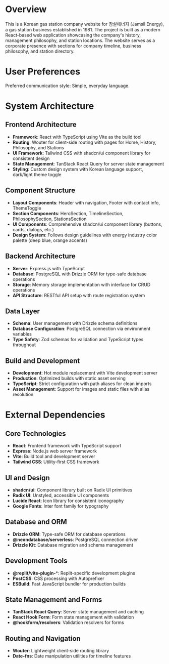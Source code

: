 # Overview

This is a Korean gas station company website for 잠실에너지 (Jamsil Energy), a gas station business established in 1981. The project is built as a modern React-based web application showcasing the company's history, management philosophy, and station locations. The website serves as a corporate presence with sections for company timeline, business philosophy, and station directory.

# User Preferences

Preferred communication style: Simple, everyday language.

# System Architecture

## Frontend Architecture
- **Framework**: React with TypeScript using Vite as the build tool
- **Routing**: Wouter for client-side routing with pages for Home, History, Philosophy, and Stations
- **UI Framework**: Tailwind CSS with shadcn/ui component library for consistent design
- **State Management**: TanStack React Query for server state management
- **Styling**: Custom design system with Korean language support, dark/light theme toggle

## Component Structure
- **Layout Components**: Header with navigation, Footer with contact info, ThemeToggle
- **Section Components**: HeroSection, TimelineSection, PhilosophySection, StationsSection
- **UI Components**: Comprehensive shadcn/ui component library (buttons, cards, dialogs, etc.)
- **Design System**: Follows design guidelines with energy industry color palette (deep blue, orange accents)

## Backend Architecture
- **Server**: Express.js with TypeScript
- **Database**: PostgreSQL with Drizzle ORM for type-safe database operations
- **Storage**: Memory storage implementation with interface for CRUD operations
- **API Structure**: RESTful API setup with route registration system

## Data Layer
- **Schema**: User management with Drizzle schema definitions
- **Database Configuration**: PostgreSQL connection via environment variables
- **Type Safety**: Zod schemas for validation and TypeScript types throughout

## Build and Development
- **Development**: Hot module replacement with Vite development server
- **Production**: Optimized builds with static asset serving
- **TypeScript**: Strict configuration with path aliases for clean imports
- **Asset Management**: Support for images and static files with alias resolution

# External Dependencies

## Core Technologies
- **React**: Frontend framework with TypeScript support
- **Express**: Node.js web server framework
- **Vite**: Build tool and development server
- **Tailwind CSS**: Utility-first CSS framework

## UI and Design
- **shadcn/ui**: Component library built on Radix UI primitives
- **Radix UI**: Unstyled, accessible UI components
- **Lucide React**: Icon library for consistent iconography
- **Google Fonts**: Inter font family for typography

## Database and ORM
- **Drizzle ORM**: Type-safe ORM for database operations
- **@neondatabase/serverless**: PostgreSQL connection driver
- **Drizzle Kit**: Database migration and schema management

## Development Tools
- **@replit/vite-plugin-***: Replit-specific development plugins
- **PostCSS**: CSS processing with Autoprefixer
- **ESBuild**: Fast JavaScript bundler for production builds

## State Management and Forms
- **TanStack React Query**: Server state management and caching
- **React Hook Form**: Form state management with validation
- **@hookform/resolvers**: Validation resolvers for forms

## Routing and Navigation
- **Wouter**: Lightweight client-side routing library
- **Date-fns**: Date manipulation utilities for timeline features